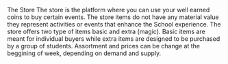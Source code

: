 The Store
The store is the platform where you can use your well earned coins to buy certain events. The store items do not have any material value they represent activities or events that enhance the School experience. The store offers two type of items basic and extra (magic). Basic items are meant for individual buyers while extra items are designed to be purchased by a group of students. Assortment and prices can be change at the beggining of week, depending on demand and supply.